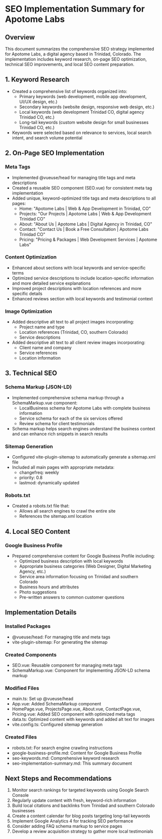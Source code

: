 # SEO Implementation Summary for Apotome Labs

## Overview
This document summarizes the comprehensive SEO strategy implemented for Apotome Labs, a digital agency based in Trinidad, Colorado. The implementation includes keyword research, on-page SEO optimization, technical SEO improvements, and local SEO content preparation.

## 1. Keyword Research
- Created a comprehensive list of keywords organized into:
  - Primary keywords (web development, mobile app development, UI/UX design, etc.)
  - Secondary keywords (website design, responsive web design, etc.)
  - Local keywords (web development Trinidad CO, digital agency Trinidad CO, etc.)
  - Long-tail keywords (custom website design for small businesses Trinidad CO, etc.)
- Keywords were selected based on relevance to services, local search intent, and search volume potential

## 2. On-Page SEO Implementation

### Meta Tags
- Implemented @vueuse/head for managing title tags and meta descriptions
- Created a reusable SEO component (SEO.vue) for consistent meta tag implementation
- Added unique, keyword-optimized title tags and meta descriptions to all pages:
  - Home: "Apotome Labs | Web & App Development in Trinidad, CO"
  - Projects: "Our Projects | Apotome Labs | Web & App Development Trinidad CO"
  - About: "About Us | Apotome Labs | Digital Agency in Trinidad, CO"
  - Contact: "Contact Us | Book a Free Consultation | Apotome Labs Trinidad CO"
  - Pricing: "Pricing & Packages | Web Development Services | Apotome Labs"

### Content Optimization
- Enhanced about sections with local keywords and service-specific terms
- Optimized service descriptions to include location-specific information and more detailed service explanations
- Improved project descriptions with location references and more specific details
- Enhanced reviews section with local keywords and testimonial context

### Image Optimization
- Added descriptive alt text to all project images incorporating:
  - Project name and type
  - Location references (Trinidad, CO, southern Colorado)
  - Service descriptions
- Added descriptive alt text to all client review images incorporating:
  - Client name and company
  - Service references
  - Location information

## 3. Technical SEO

### Schema Markup (JSON-LD)
- Implemented comprehensive schema markup through a SchemaMarkup.vue component:
  - LocalBusiness schema for Apotome Labs with complete business information
  - Service schema for each of the six services offered
  - Review schema for client testimonials
- Schema markup helps search engines understand the business context and can enhance rich snippets in search results

### Sitemap Generation
- Configured vite-plugin-sitemap to automatically generate a sitemap.xml file
- Included all main pages with appropriate metadata:
  - changefreq: weekly
  - priority: 0.8
  - lastmod: dynamically updated

### Robots.txt
- Created a robots.txt file that:
  - Allows all search engines to crawl the entire site
  - References the sitemap.xml location

## 4. Local SEO Content

### Google Business Profile
- Prepared comprehensive content for Google Business Profile including:
  - Optimized business description with local keywords
  - Appropriate business categories (Web Designer, Digital Marketing Agency, etc.)
  - Service area information focusing on Trinidad and southern Colorado
  - Business hours and attributes
  - Photo suggestions
  - Pre-written answers to common customer questions

## Implementation Details

### Installed Packages
- @vueuse/head: For managing title and meta tags
- vite-plugin-sitemap: For generating the sitemap

### Created Components
- SEO.vue: Reusable component for managing meta tags
- SchemaMarkup.vue: Component for implementing JSON-LD schema markup

### Modified Files
- main.ts: Set up @vueuse/head
- App.vue: Added SchemaMarkup component
- HomePage.vue, ProjectsPage.vue, About.vue, ContactPage.vue, Pricing.vue: Added SEO component with optimized meta tags
- data.ts: Optimized content with keywords and added alt text for images
- vite.config.ts: Configured sitemap generation

### Created Files
- robots.txt: For search engine crawling instructions
- google-business-profile.md: Content for Google Business Profile
- seo-keywords.md: Comprehensive keyword research
- seo-implementation-summary.md: This summary document

## Next Steps and Recommendations
1. Monitor search rankings for targeted keywords using Google Search Console
2. Regularly update content with fresh, keyword-rich information
3. Build local citations and backlinks from Trinidad and southern Colorado businesses
4. Create a content calendar for blog posts targeting long-tail keywords
5. Implement Google Analytics 4 for tracking SEO performance
6. Consider adding FAQ schema markup to service pages
7. Develop a review acquisition strategy to gather more local testimonials